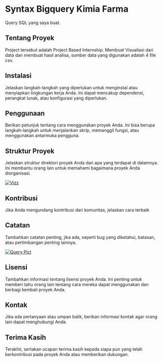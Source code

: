 # Syntax Bigquery Kimia Farma 

Query SQL yang saya buat.

## Tentang Proyek

Project tersebut adalah Project Based Internship. Membuat Visualiasi dari data dan membuat hasil analisa, sumber data yang digunakan adalah 4 file csv. 


## Instalasi

Jelaskan langkah-langkah yang diperlukan untuk menginstal atau menyiapkan lingkungan kerja Anda. Ini dapat mencakup dependensi, perangkat lunak, atau konfigurasi yang diperlukan.

## Penggunaan

Berikan petunjuk tentang cara menggunakan proyek Anda. Ini bisa berupa langkah-langkah untuk menjalankan skrip, memanggil fungsi, atau menggunakan antarmuka pengguna.

## Struktur Proyek

Jelaskan struktur direktori proyek Anda dan apa yang terdapat di dalamnya. Ini membantu orang lain untuk memahami bagaimana proyek Anda diorganisasi.

[![Vizz](https://github.com/mfathurohman/Documenting_project/assets/134922083/2ae88af4-c14c-4deb-9f00-99b4f1786918)](https://lookerstudio.google.com/reporting/d54f0b51-13ea-4a6d-9c3b-0cfab354a12d)



## Kontribusi

Jika Anda mengundang kontribusi dari komunitas, jelaskan cara terbaik


## Catatan

Tambahkan catatan penting, jika ada, seperti bug yang diketahui, batasan, atau pertimbangan penting lainnya.

[![Query Pict](https://github.com/mfathurohman/Documenting_project/assets/134922083/62da83d5-6498-4d9c-ad88-c1ee9b9781f0)](https://github.com/mfathurohman/Documenting_project/blob/6829690e24b7f8c0751c9b8c59bc4e27a51cdb0e/QueryBQ_KF_Analytics.sql)


## Lisensi

Tambahkan informasi tentang lisensi proyek Anda. Ini penting untuk memberi tahu orang lain tentang cara mereka dapat menggunakan dan berbagi kembali proyek Anda.

## Kontak

Jika ada pertanyaan atau umpan balik, berikan informasi kontak agar orang lain dapat menghubungi Anda.

## Terima Kasih

Terakhir, sertakan ucapan terima kasih kepada siapa pun yang telah berkontribusi pada proyek Anda atau memberikan dukungan.


